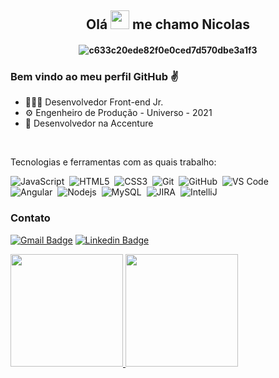 <h2 align="center"> Olá <img src="https://raw.githubusercontent.com/kaueMarques/kaueMarques/master/hi.gif" width="30px"> me chamo Nicolas </h2>
<h4 align="center">

  ![c633c20ede82f0e0ced7d570dbe3a1f3](https://i.pinimg.com/originals/b4/e3/71/b4e371619042d1e80918d09904e90f7d.gif)
</h4>

### Bem vindo ao meu perfil GitHub ✌️
  -  👨🏻‍💻 Desenvolvedor Front-end Jr.
  -  ⚙️ Engenheiro de Produção - Universo - 2021
  -  💼 Desenvolvedor na Accenture

<br>  

Tecnologias e ferramentas com as quais trabalho: <br>  

![JavaScript](https://img.shields.io/badge/-JavaScript-05122A?style=flat&logo=javascript)&nbsp;
![HTML5](https://img.shields.io/badge/-HTML5-05122A?style=flat&log=html5)&nbsp;
![CSS3](https://img.shields.io/badge/-CSS-05122A?style=flat&logo=CSS3&logoColor=1572B6)&nbsp;
![Git](https://img.shields.io/badge/-Git-05122A?style=flat&logo=git)&nbsp;
![GitHub](https://img.shields.io/badge/-GitHub-05122A?style=flat&logo=github)&nbsp;
![VS Code](https://img.shields.io/badge/-Visual%20Studio%20Code-05122A?style=flat&logo=visual-studio-code&logoColor=007ACC)&nbsp; <br>
![Angular](https://img.shields.io/badge/-Angular-05122A?style=flat&log&logo=angular)&nbsp;
![Nodejs](https://img.shields.io/badge/-Nodejs-05122A?style=flat&logo=Node.js&logoColor=white)&nbsp;
![MySQL](https://img.shields.io/badge/-MySQL-05122A?style=flat&logo=mysql&logoColor=white)&nbsp;
![JIRA](https://img.shields.io/badge/-JIRA-05122A?style=flat&logo=jira)&nbsp;
![IntelliJ](https://img.shields.io/badge/-IntelliJ%20IDEA-05122A?style=flat&logo=intellij-idea&logoColor=white)&nbsp;
<br>

### Contato <br>

[![Gmail Badge](https://img.shields.io/badge/-Gmail-c14438?style=flat-square&logo=Gmail&logoColor=white&link=mailto:codeceira.nicolas@gmail.com)](mailto:codeceira.nicolas@gmail.com)
[![Linkedin Badge](https://img.shields.io/badge/-LinkedIn-blue?style=flat-square&logo=Linkedin&logoColor=white&link=https://www.linkedin.com/in/nicolas-codeceira-b0135a155/)](https://www.linkedin.com/in/nicolas-codeceira-b0135a155/)
<br>
<div>
 <a href="https://github.com/NicolasCalisto">
  <img height="180em" src="https://github-readme-stats.vercel.app/api?username=NicolasCalisto&show_icons=true&theme=dracula&include_all_commits=true&count_private=true"/>
  <img height="180em" src="https://github-readme-stats.vercel.app/api/top-langs/?username=NicolasCalisto&layout=compact&langs_count=7&theme=dracula"/></a>
</div>
